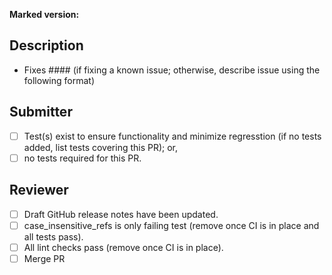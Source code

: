 
<!-- 

	If release PR, add ?template=release.md to the PR url to use the release PR template.

	Otherwise, you are stating the this PR fixes an issue that has been submitted; or,
	describes the issue or proposal under considersation.

-->

**Marked version:**

<!-- The NPM version or commit hash having the issue --> 

## Description

- Fixes #### (if fixing a known issue; otherwise, describe issue using the following format)

<!--

## Expectation

Describe the output you are expecting from marked

## Result

Describe the output you received from marked

## What was attempted

Describe what code combination got you there 

-->	

## Submitter

- [ ] Test(s) exist to ensure functionality and minimize regresstion (if no tests added, list tests covering this PR); or,
- [ ] no tests required for this PR.
  
## Reviewer

- [ ] Draft GitHub release notes have been updated.
- [ ] case_insensitive_refs is only failing test (remove once CI is in place and all tests pass).
- [ ] All lint checks pass (remove once CI is in place).
- [ ] Merge PR